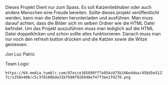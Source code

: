 Dieses Projekt Dient nur zum Spass.
Es soll Katzenliebhaber oder auch andere Menschen eine Freude bereiten.
Sollte dieses projekt veröffentlicht werden, kann man die Dateien herunterladen
und ausführen. Man muss darauf achten, dass die Bilder sich im selben Ordner wie
die HTML Datei befindet.
Um das Projekt auszuführen muss man lediglich auf die HTML Datei doppelklicken
und schon sollte alles funktionieren. Danach muss man nur noch den refresh button
drücken und die Katzen sowie die Witze geniessen.

Jon
Luc
Patric

Team Logo:

```
https://64.media.tumblr.com/87ecce165898ff7a954c075b166e4dea/458d5e5127d14578-7c/s250x400/c5c3f8100bde31bfb98f926948ef47f3ee1fd270.png
```

